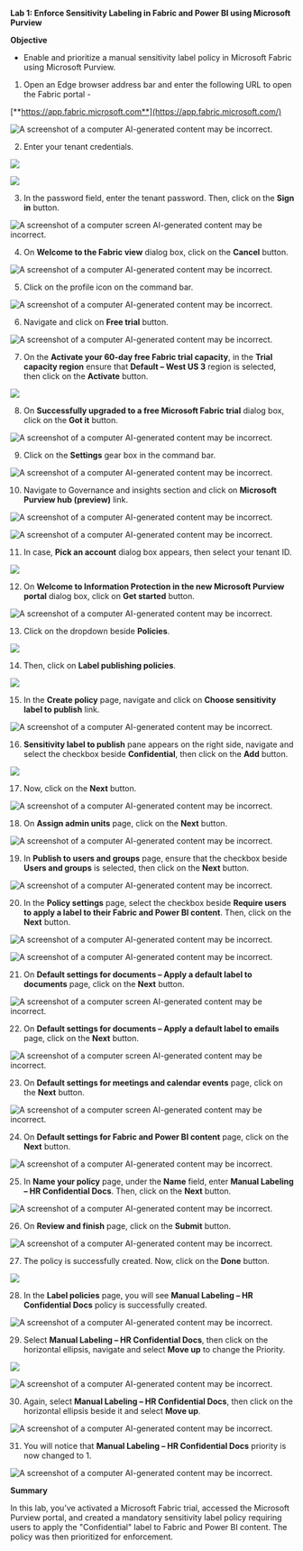 **Lab 1: Enforce Sensitivity Labeling in Fabric and Power BI using
Microsoft Purview**

**Objective**

- Enable and prioritize a manual sensitivity label policy in Microsoft
  Fabric using Microsoft Purview.

1.  Open an Edge browser address bar and enter the following URL to open
    the Fabric portal -

[**https://app.fabric.microsoft.com**](https://app.fabric.microsoft.com/)

![A screenshot of a computer AI-generated content may be
incorrect.](./media/image1.png)

2.  Enter your tenant credentials.

![](./media/image2.png)

![](./media/image3.png)

3.  In the password field, enter the tenant password. Then, click on the
    **Sign in** button.

![A screenshot of a computer screen AI-generated content may be
incorrect.](./media/image4.png)

4.  On **Welcome to the Fabric view** dialog box, click on the
    **Cancel** button.

![A screenshot of a computer AI-generated content may be
incorrect.](./media/image5.png)

5.  Click on the profile icon on the command bar.

![A screenshot of a computer AI-generated content may be
incorrect.](./media/image6.png)

6.  Navigate and click on **Free trial** button.

![A screenshot of a computer AI-generated content may be
incorrect.](./media/image7.png)

7.  On the **Activate your 60-day free Fabric trial capacity**, in the
    **Trial capacity region** ensure that **Default – West US 3** region
    is selected, then click on the **Activate** button.

![](./media/image8.png)

8.  On **Successfully upgraded to a free Microsoft Fabric trial** dialog
    box, click on the **Got it** button.

![A screenshot of a computer AI-generated content may be
incorrect.](./media/image9.png)

9.  Click on the **Settings** gear box in the command bar.

![A screenshot of a computer AI-generated content may be
incorrect.](./media/image10.png)

10. Navigate to Governance and insights section and click on **Microsoft
    Purview hub (preview)** link.

![A screenshot of a computer AI-generated content may be
incorrect.](./media/image11.png)

![A screenshot of a computer AI-generated content may be
incorrect.](./media/image12.png)

11. In case, **Pick an account** dialog box appears, then select your
    tenant ID.

![](./media/image13.png)

12. On **Welcome to Information Protection in the new Microsoft Purview
    portal** dialog box, click on **Get started** button.

![A screenshot of a computer AI-generated content may be
incorrect.](./media/image14.png)

13. Click on the dropdown beside **Policies**.

![](./media/image15.png)

14. Then, click on **Label publishing policies**.

![](./media/image16.png)

15. In the **Create policy** page, navigate and click on **Choose
    sensitivity label to publish** link.

![A screenshot of a computer AI-generated content may be
incorrect.](./media/image17.png)

16. **Sensitivity label to publish** pane appears on the right side,
    navigate and select the checkbox beside **Confidential**, then click
    on the **Add** button.

![](./media/image18.png)

17. Now, click on the **Next** button.

![A screenshot of a computer AI-generated content may be
incorrect.](./media/image19.png)

18. On **Assign admin units** page, click on the **Next** button.

![A screenshot of a computer AI-generated content may be
incorrect.](./media/image20.png)

19. In **Publish to users and groups** page, ensure that the checkbox
    beside **Users and groups** is selected, then click on the **Next**
    button.

![A screenshot of a computer AI-generated content may be
incorrect.](./media/image21.png)

20. In the **Policy settings** page, select the checkbox beside
    **Require users to apply a label to their Fabric and Power BI
    content**. Then, click on the **Next** button.

![A screenshot of a computer AI-generated content may be
incorrect.](./media/image22.png)

![A screenshot of a computer AI-generated content may be
incorrect.](./media/image23.png)

21. On **Default settings for documents – Apply a default label to
    documents** page, click on the **Next** button.

![A screenshot of a computer screen AI-generated content may be
incorrect.](./media/image24.png)

22. On **Default settings for documents – Apply a default label to
    emails** page, click on the **Next** button.

![A screenshot of a computer screen AI-generated content may be
incorrect.](./media/image25.png)

23. On **Default settings for meetings and calendar events** page, click
    on the **Next** button.

![A screenshot of a computer screen AI-generated content may be
incorrect.](./media/image26.png)

24. On **Default settings for Fabric and Power BI content** page, click
    on the **Next** button.

![A screenshot of a computer AI-generated content may be
incorrect.](./media/image27.png)

25. In **Name your policy** page, under the **Name** field, enter
    **Manual Labeling – HR Confidential Docs**. Then, click on the
    **Next** button.

![A screenshot of a computer AI-generated content may be
incorrect.](./media/image28.png)

26. On **Review and finish** page, click on the **Submit** button.

![A screenshot of a computer AI-generated content may be
incorrect.](./media/image29.png)

27. The policy is successfully created. Now, click on the **Done**
    button.

![](./media/image30.png)

28. In the **Label policies** page, you will see **Manual Labeling – HR
    Confidential Docs** policy is successfully created.

![A screenshot of a computer AI-generated content may be
incorrect.](./media/image31.png)

29. Select **Manual Labeling – HR Confidential Docs**, then click on the
    horizontal ellipsis, navigate and select **Move up** to change the
    Priority.

![](./media/image32.png)

![A screenshot of a computer AI-generated content may be
incorrect.](./media/image33.png)

30. Again, select **Manual Labeling – HR Confidential Docs**, then click
    on the horizontal ellipsis beside it and select **Move up**.

![A screenshot of a computer AI-generated content may be
incorrect.](./media/image34.png)

31. You will notice that **Manual Labeling – HR Confidential Docs**
    priority is now changed to 1.

![A screenshot of a computer AI-generated content may be
incorrect.](./media/image35.png)

**Summary**

In this lab, you’ve activated a Microsoft Fabric trial, accessed the
Microsoft Purview portal, and created a mandatory sensitivity label
policy requiring users to apply the "Confidential" label to Fabric and
Power BI content. The policy was then prioritized for enforcement.
